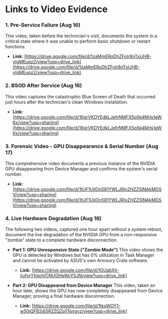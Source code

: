 # Links to Video Evidence

### 1. Pre-Service Failure (Aug 16)
This video, taken before the technician's visit, documents the system in a critical state where it was unable to perform basic shutdown or restart functions.
- **Link:** [https://drive.google.com/file/d/1zaMmERoDhZFoIr8nTxlJHB-yIgMEupz2/view?usp=drive_link](https://drive.google.com/file/d/1zaMmERoDhZFoIr8nTxlJHB-yIgMEupz2/view?usp=drive_link)

### 2. BSOD After Service (Aug 16)
This video captures the catastrophic Blue Screen of Death that occurred just hours after the technician's clean Windows installation.
- **Link:** [https://drive.google.com/file/d/16grVKDYEdkLJefrNMFX5p5k4NHs1eW6x/view?usp=sharing](https://drive.google.com/file/d/16grVKDYEdkLJefrNMFX5p5k4NHs1eW6x/view?usp=sharing)

### 3. Forensic Video - GPU Disappearance & Serial Number (Aug 17)
This comprehensive video documents a previous instance of the NVIDIA GPU disappearing from Device Manager and confirms the system's serial number.
- **Link:** [https://drive.google.com/file/d/1tUF1UiIOn581YWLJRIyZHZZSlNAkMDSV/view?usp=sharing](https://drive.google.com/file/d/1tUF1UiIOn581YWLJRIyZHZZSlNAkMDSV/view?usp=sharing)

### 4. Live Hardware Degradation (Aug 18)
The following two videos, captured one hour apart without a system reboot, document the live degradation of the NVIDIA GPU from a non-responsive "zombie" state to a complete hardware disconnection.

- **Part 1: GPU Unresponsive State ("Zombie Mode")**
  This video shows the GPU is detected by Windows but has 0% utilization in Task Manager and cannot be activated by ASUS's own Armoury Crate software.
  - **Link:** [https://drive.google.com/file/d/1GUabXjt-jiufyrYfqsnVCNUOHeWcY5JN/view?usp=drive_link]

- **Part 2: GPU Disappeared from Device Manager**
  This video, taken an hour later, shows the GPU has now completely disappeared from Device Manager, proving a final hardware disconnection.
  - **Link:** [https://drive.google.com/file/d/1tksWOY1-w50jQFB2diSR2ZQZp17qngyz/view?usp=drive_link]